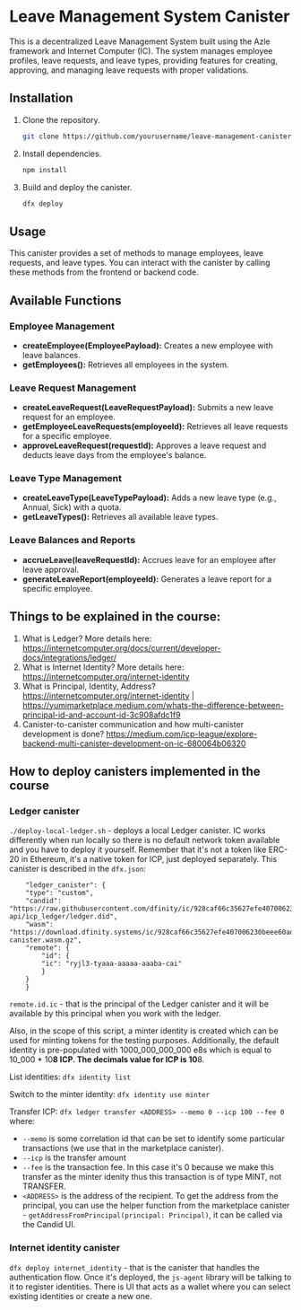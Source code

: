 # Leave Management System Canister

This is a decentralized Leave Management System built using the Azle framework and Internet Computer (IC). The system manages employee profiles, leave requests, and leave types, providing features for creating, approving, and managing leave requests with proper validations.

## Installation

1. Clone the repository.
   ```bash
   git clone https://github.com/yourusername/leave-management-canister.git
   ```
2. Install dependencies.
   ```bash
   npm install
   ```
3. Build and deploy the canister.
   ```bash
   dfx deploy
   ```

## Usage

This canister provides a set of methods to manage employees, leave requests, and leave types. You can interact with the canister by calling these methods from the frontend or backend code.

## Available Functions

### Employee Management

- **createEmployee(EmployeePayload):** Creates a new employee with leave balances.
- **getEmployees():** Retrieves all employees in the system.

### Leave Request Management

- **createLeaveRequest(LeaveRequestPayload):** Submits a new leave request for an employee.
- **getEmployeeLeaveRequests(employeeId):** Retrieves all leave requests for a specific employee.
- **approveLeaveRequest(requestId):** Approves a leave request and deducts leave days from the employee's balance.

### Leave Type Management

- **createLeaveType(LeaveTypePayload):** Adds a new leave type (e.g., Annual, Sick) with a quota.
- **getLeaveTypes():** Retrieves all available leave types.

### Leave Balances and Reports

- **accrueLeave(leaveRequestId):** Accrues leave for an employee after leave approval.
- **generateLeaveReport(employeeId):** Generates a leave report for a specific employee.

## Things to be explained in the course:

1. What is Ledger? More details here: https://internetcomputer.org/docs/current/developer-docs/integrations/ledger/
2. What is Internet Identity? More details here: https://internetcomputer.org/internet-identity
3. What is Principal, Identity, Address? https://internetcomputer.org/internet-identity | https://yumimarketplace.medium.com/whats-the-difference-between-principal-id-and-account-id-3c908afdc1f9
4. Canister-to-canister communication and how multi-canister development is done? https://medium.com/icp-league/explore-backend-multi-canister-development-on-ic-680064b06320

## How to deploy canisters implemented in the course

### Ledger canister

`./deploy-local-ledger.sh` - deploys a local Ledger canister. IC works differently when run locally so there is no default network token available and you have to deploy it yourself. Remember that it's not a token like ERC-20 in Ethereum, it's a native token for ICP, just deployed separately.
This canister is described in the `dfx.json`:

```
	"ledger_canister": {
  	"type": "custom",
  	"candid": "https://raw.githubusercontent.com/dfinity/ic/928caf66c35627efe407006230beee60ad38f090/rs/rosetta-api/icp_ledger/ledger.did",
  	"wasm": "https://download.dfinity.systems/ic/928caf66c35627efe407006230beee60ad38f090/canisters/ledger-canister.wasm.gz",
  	"remote": {
    	"id": {
      	"ic": "ryjl3-tyaaa-aaaaa-aaaba-cai"
    	}
  	}
	}
```

`remote.id.ic` - that is the principal of the Ledger canister and it will be available by this principal when you work with the ledger.

Also, in the scope of this script, a minter identity is created which can be used for minting tokens
for the testing purposes.
Additionally, the default identity is pre-populated with 1000_000_000_000 e8s which is equal to 10_000 \* 10**8 ICP.
The decimals value for ICP is 10**8.

List identities:
`dfx identity list`

Switch to the minter identity:
`dfx identity use minter`

Transfer ICP:
`dfx ledger transfer <ADDRESS> --memo 0 --icp 100 --fee 0`
where:

- `--memo` is some correlation id that can be set to identify some particular transactions (we use that in the marketplace canister).
- `--icp` is the transfer amount
- `--fee` is the transaction fee. In this case it's 0 because we make this transfer as the minter idenity thus this transaction is of type MINT, not TRANSFER.
- `<ADDRESS>` is the address of the recipient. To get the address from the principal, you can use the helper function from the marketplace canister - `getAddressFromPrincipal(principal: Principal)`, it can be called via the Candid UI.

### Internet identity canister

`dfx deploy internet_identity` - that is the canister that handles the authentication flow. Once it's deployed, the `js-agent` library will be talking to it to register identities. There is UI that acts as a wallet where you can select existing identities
or create a new one.
